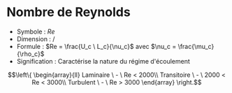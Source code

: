 # Nombre de Reynolds

- Symbole : $Re$
- Dimension : /
- Formule : $Re = \frac{U_c \ L_c}{\nu_c}$ avec $\nu_c = \frac{\mu_c}{\rho_c}$
- Signification : Caractérise la nature du régime d'écoulement

$$\left\{
     \begin{array}{ll}
		Laminaire \ - \ Re < 2000\\
	     Transitoire \ - \ 2000 < Re < 3000\\
	     Turbulent \ - \ Re > 3000
     \end{array}
\right.$$